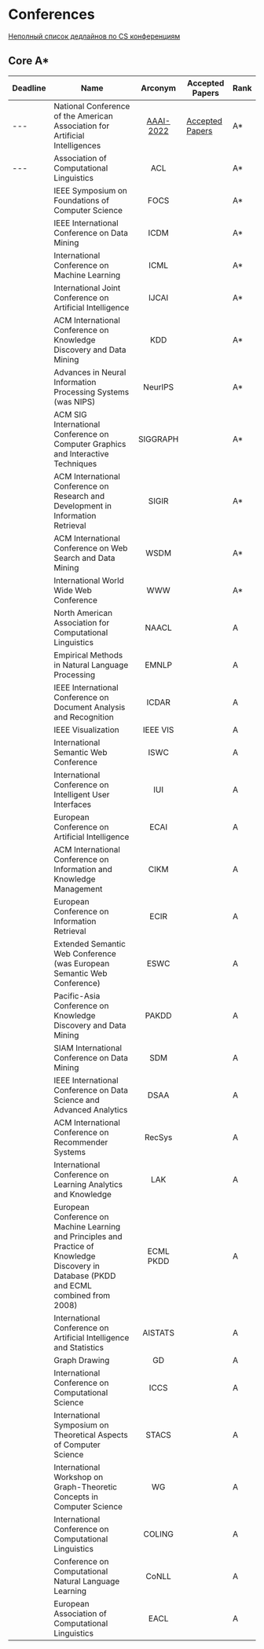 # Conferences

[Неполный список дедлайнов по CS конференциям](https://www.conferences-computer.science/)


## Core A*

| Deadline | Name                                                                                                                                      | Arconym                                            | Accepted Papers                                                                                                                         | Rank |
|----------|-------------------------------------------------------------------------------------------------------------------------------------------|:--------------------------------------------------:|-----------------------------------------------------------------------------------------------------------------------------------------|------|
| ---      | National Conference of the American Association for Artificial Intelligences                                                              | [AAAI-2022](https://aaai.org/Conferences/AAAI-22/) | [Accepted Papers](https://aaai.org/Conferences/AAAI-22/wp-content/uploads/2021/12/AAAI-22_Accepted_Paper_List_Main_Technical_Track.pdf) | A*   |
| ---      | Association of Computational Linguistics                                                                                                  | ACL                                                |                                                                                                                                         | A*   |
|          | IEEE Symposium on Foundations of Computer Science                                                                                         | FOCS                                               |                                                                                                                                         | A*   |
|          | IEEE International Conference on Data Mining                                                                                              | ICDM                                               |                                                                                                                                         | A*   |
|          | International Conference on Machine Learning                                                                                              | ICML                                               |                                                                                                                                         | A*   |
|          | International Joint Conference on Artificial Intelligence                                                                                 | IJCAI                                              |                                                                                                                                         | A*   |
|          | ACM International Conference on Knowledge Discovery and Data Mining                                                                       | KDD                                                |                                                                                                                                         | A*   |
|          | Advances in Neural Information Processing Systems (was NIPS)                                                                              | NeurIPS                                            |                                                                                                                                         | A*   |
|          | ACM SIG International Conference on Computer Graphics and Interactive Techniques                                                          | SIGGRAPH                                           |                                                                                                                                         | A*   |
|          | ACM International Conference on Research and Development in Information Retrieval                                                         | SIGIR                                              |                                                                                                                                         | A*   |
|          | ACM International Conference on Web Search and Data Mining                                                                                | WSDM                                               |                                                                                                                                         | A*   |
|          | International World Wide Web Conference                                                                                                   | WWW                                                |                                                                                                                                         | A*   |
|          | North American Association for Computational Linguistics                                                                                  | NAACL                                              |                                                                                                                                         | A    |
|          | Empirical Methods in Natural Language Processing                                                                                          | EMNLP                                              |                                                                                                                                         | A    |
|          | IEEE International Conference on Document Analysis and Recognition                                                                        | ICDAR                                              |                                                                                                                                         | A    |
|          | IEEE Visualization                                                                                                                        | IEEE VIS                                           |                                                                                                                                         | A    |
|          | International Semantic Web Conference                                                                                                     | ISWC                                               |                                                                                                                                         | A    |
|          | International Conference on Intelligent User Interfaces                                                                                   | IUI                                                |                                                                                                                                         | A    |
|          | European Conference on Artificial Intelligence                                                                                            | ECAI                                               |                                                                                                                                         | A    |
|          | ACM International Conference on Information and Knowledge Management                                                                      | CIKM                                               |                                                                                                                                         | A    |
|          | European Conference on Information Retrieval                                                                                              | ECIR                                               |                                                                                                                                         | A    |
|          | Extended Semantic Web Conference (was European Semantic Web Conference)                                                                   | ESWC                                               |                                                                                                                                         | A    |
|          | Pacific-Asia Conference on Knowledge Discovery and Data Mining                                                                            | PAKDD                                              |                                                                                                                                         | A    |
|          | SIAM International Conference on Data Mining                                                                                              | SDM                                                |                                                                                                                                         | A    |
|          | IEEE International Conference on Data Science and Advanced Analytics                                                                      | DSAA                                               |                                                                                                                                         | A    |
|          | ACM International Conference on Recommender Systems                                                                                       | RecSys                                             |                                                                                                                                         | A    |
|          | International Conference on Learning Analytics and Knowledge                                                                              | LAK                                                |                                                                                                                                         | A    |
|          | European Conference on Machine Learning and Principles and Practice of Knowledge Discovery in Database (PKDD and ECML combined from 2008) | ECML PKDD                                          |                                                                                                                                         | A    |
|          | International Conference on Artificial Intelligence and Statistics                                                                        | AISTATS                                            |                                                                                                                                         | A    |
|          | Graph Drawing                                                                                                                             | GD                                                 |                                                                                                                                         | A    |
|          | International Conference on Computational Science                                                                                         | ICCS                                               |                                                                                                                                         | A    |
|          | International Symposium on Theoretical Aspects of Computer Science                                                                        | STACS                                              |                                                                                                                                         | A    |
|          | International Workshop on Graph-Theoretic Concepts in Computer Science                                                                    | WG                                                 |                                                                                                                                         | A    |
|          | International Conference on Computational Linguistics                                                                                     | COLING                                             |                                                                                                                                         | A    |
|          | Conference on Computational Natural Language Learning                                                                                     | CoNLL                                              |                                                                                                                                         | A    |
|          | European Association of Computational Linguistics                                                                                         | EACL                                               |                                                                                                                                         | A    |
